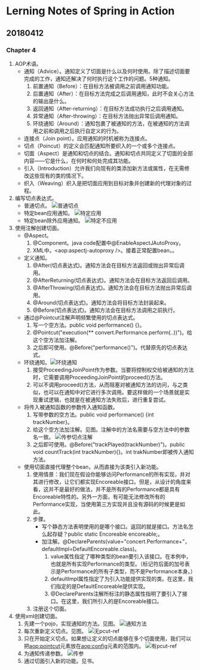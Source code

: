# Lerning Notes of Spring in Action

## 20180412
### Chapter 4
1. AOP术语。
    - 通知（Advice）。通知定义了切面是什么以及何时使用。除了描述切面要完成的工作，通知还解决了何时执行这个工作的问题。5种通知。
        1. 前置通知（Before）：在目标方法被调用之前调用通知功能。
        2. 后置通知（After）：在目标方法完成之后调用通知，此时不会关心方法的输出是什么。
        3. 返回通知（After-returning）：在目标方法成功执行之后调用通知。
        4. 异常通知（After-throwing）：在目标方法抛出异常后调用通知。
        5. 环绕通知（Around）：通知包裹了被通知的方法，在被通知的方法调用之前和调用之后执行自定义的行为。
    - 连接点（Join point）。应用通知的时机被称为连接点。
    - 切点（Poincut）的定义会匹配通知所要织入的一个或多个连接点。
    - 切面（Aspect）是通知和切点的结合。通知和切点共同定义了切面的全部内容——它是什么，在何时和何处完成其功能。
    - 引入（Introduction）允许我们向现有的类添加新方法或属性，在无需修改这些现有的类的情况下。
    - 织入（Weaving）织入是把切面应用到目标对象并创建新的代理对象的过程。
2. 编写切点表达式。
    - 普通切点。
    ![普通切点](https://ws1.sinaimg.cn/large/e2989da6ly1fq9ubdgbhoj20ol08vdh7.jpg)
    - 特定bean应用通知。
    ![特定应用](https://ws1.sinaimg.cn/large/e2989da6ly1fq9ubu7pjdj20eh030t8r.jpg)
    - 特定bean除外应用通知。
    ![特定不应用](https://ws1.sinaimg.cn/large/e2989da6ly1fq9uc9lwjaj20em02l74a.jpg)
3. 使用注解创建切面。
    - @Aspect。
        1. @Component。java code配置中@EnableAspectJAutoProxy。
        2. XML中。<aop:aspectj-autoproxy />。接着正常配置bean，<bean class="concert.Audience" />。
    - 定义通知。
        1. @After(切点表达式)。通知方法会在目标方法返回或抛出异常后调用。
        2. @AfterReturning(切点表达式)。通知方法会在目标方法返回后调用。
        3. @AfterThrowing(切点表达式)。通知方法会在目标方法抛出异常后调用。
        4. @Around(切点表达式)。通知方法会将目标方法封装起来。
        5. @Before(切点表达式)。通知方法会在目标方法调用之前执行。
    - 通过@Pointcut注解声明频繁使用的切点表达式。
        1. 写一个空方法。public void performance() {}。
        2. @Pointcut("execution(** convert.Performance.perform(..))")。给这个空方法加注解。
        3. 之后即可使用。@Before("performance()")。代替原先的切点表达式。
    - 环绕通知。![环绕通知](https://ws1.sinaimg.cn/large/e2989da6ly1fq9vp39exrj20qd0fzn1h.jpg)
        1. 接受ProceedingJoinPoint作为参数。当要将控制权交给被通知的方法时，它需要调用ProceedingJoinPoint的proceed()方法。
        2. 可以不调用proceed()方法，从而阻塞对被通知方法的访问，与之类似，也可以在通知中对它进行多次调用。要这样做的一个场景就是实现重试逻辑，也就是在被通知方法失败后，进行重复尝试。
    - 将传入被通知函数的参数传入通知函数。
        1. 写带参数的空方法。public void performance() {int trackNumber}。
        2. 给这个空方法加注解。见图。注解中的方法名需要与空方法中的参数名一致。
        ![传参切点注解](https://ws1.sinaimg.cn/large/e2989da6ly1fq9yfc0jwej20nc09ugmz.jpg)
        3. 之后即可使用。@Before("trackPlayed(trackNumber)")。public void countTrack(int trackNumber){}。int trakNumber即被传入通知方法。
    - 使用切面直接代理整个bean，从而直接为该类引入新功能。
        1. 使用情景：我们现在假设你能够访问Performance的所有实现，并对其进行修改，让它们都实现Encoreable接口。但是，从设计的角度来看，这并不是最好的做法，并不是所有的Performance都是具有Encoreable特性的。另外一方面，有可能无法修改所有的Performance实现，当使用第三方实现并且没有源码的时候更是如此。
        2. 步骤。
            - 写个静态方法表明使用的是哪个接口。返回的就是接口。方法名怎么起存疑？public static Encoreable encoreable;。
            - 加注解。@DeclareParents(value="concert.Performance+"， defaultImpl=DefaultEncoreable.class)。
                1. value属性指定了哪种类型的bean要引入该接口。在本例中，也就是所有实现Performance的类型。（标记符后面的加号表示是Performance的所有子类型，而不是Performance本身。）
                2. defaultImpl属性指定了为引入功能提供实现的类。在这里，我们指定的是DefaultEncoreable提供实现。
                3. @DeclareParents注解所标注的静态属性指明了要引入了接口。在这里，我们所引入的是Encoreable接口。
        3. 注册这个切面。
4. 使用xml创建切面。
    1. 先建一个pojo，实现通知的方法。见图。
    ![通知方法](https://ws1.sinaimg.cn/large/e2989da6ly1fqa0dwgcw4j20gh0d03zr.jpg)
    2. 每次重新定义切点。见图。
    ![无pcut-ref](https://ws1.sinaimg.cn/large/e2989da6ly1fqa0g4bxboj20o00cqtcd.jpg)
    3. 只在开始定义切点。如果想让定义的切点能够在多个切面使用，我们可以把<aop:pointcut>元素放在<aop:config>元素的范围内。
    ![有pcut-ref](https://ws1.sinaimg.cn/large/e2989da6ly1fqa0h4fu3fj20mp0eg0w5.jpg)
    4. 为通知传递参数。
    ![传参](https://ws1.sinaimg.cn/large/e2989da6ly1fqa2cnbc14j20n908vjtg.jpg)
    5. 通过切面引入新的功能。见书。










